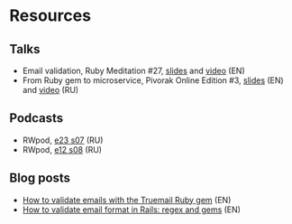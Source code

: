 # Resources

## Talks

- Email validation, Ruby Meditation #27, [slides](https://slides.com/vladislavtrotsenko/truemail) and [video](https://www.youtube.com/watch?v=jeZYfLP7pZw) (EN)
- From Ruby gem to microservice, Pivorak Online Edition #3, [slides](https://slides.com/vladislavtrotsenko/truemail-rack) (EN) and [video](https://www.youtube.com/watch?v=NLadtRy06ao) (RU)

## Podcasts

- RWpod, [e23 s07](https://www.rwpod.com/posts/2019/06/10/podcast-07-23.html) (RU)
- RWpod, [e12 s08](https://www.rwpod.com/posts/2020/03/30/podcast-08-12.html) (RU)

## Blog posts

- [How to validate emails with the Truemail Ruby gem](https://rubygarage.org/blog/how-to-validate-emails) (EN)
- [How to validate email format in Rails: regex and gems](https://blog.mailtrap.io/rails-email-validation) (EN)
